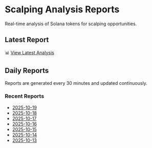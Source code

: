 # Scalping Analysis Reports

Real-time analysis of Solana tokens for scalping opportunities.

## Latest Report

📊 [View Latest Analysis](LATEST.md)

## Daily Reports

Reports are generated every 30 minutes and updated continuously.

### Recent Reports
- [2025-10-19](2025-10-19.md)
- [2025-10-18](2025-10-18.md)
- [2025-10-17](2025-10-17.md)
- [2025-10-16](2025-10-16.md)
- [2025-10-15](2025-10-15.md)
- [2025-10-14](2025-10-14.md)
- [2025-10-13](2025-10-13.md)
